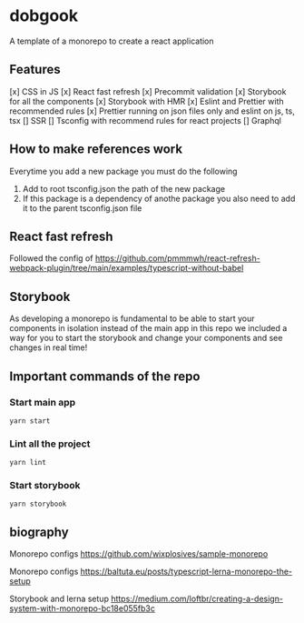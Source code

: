 # dobgook

A template of a monorepo to create a react application

## Features

[x] CSS in JS
[x] React fast refresh
[x] Precommit validation
[x] Storybook for all the components
[x] Storybook with HMR
[x] Eslint and Prettier with recommended rules
[x] Prettier running on json files only and eslint on js, ts, tsx
[] SSR
[] Tsconfig with recommend rules for react projects
[] Graphql

## How to make references work

Everytime you add a new package you must do the following

1. Add to root tsconfig.json the path of the new package
2. If this package is a dependency of anothe package you also need to add it to the parent tsconfig.json file

## React fast refresh

Followed the config of https://github.com/pmmmwh/react-refresh-webpack-plugin/tree/main/examples/typescript-without-babel


## Storybook

As developing a monorepo is fundamental to be able to start your components in isolation instead of the main app in this repo we included a way for you to start the storybook and change your components and see changes in real time!

## Important commands of the repo

### Start main app
```
yarn start
```

### Lint all the project
```
yarn lint
```

### Start storybook
```
yarn storybook
```



## biography

Monorepo configs
https://github.com/wixplosives/sample-monorepo

Monorepo configs
https://baltuta.eu/posts/typescript-lerna-monorepo-the-setup

Storybook and lerna setup
https://medium.com/loftbr/creating-a-design-system-with-monorepo-bc18e055fb3c